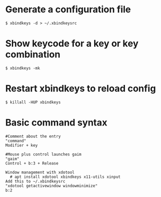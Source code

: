 # Generate a configuration file
```shell
$ xbindkeys -d > ~/.xbindkeysrc
```

# Show keycode for a key or key combination
```shell
$ xbindkeys -mk
```

# Restart xbindkeys to reload config
```shell
$ killall -HUP xbindkeys
```

# Basic command syntax
```text
#Comment about the entry
"command"
Modifier + key

#Mouse plus control launches gaim
"gaim"
Control + b:3 + Release

Window management with xdotool
  # apt install xdotool xbindkeys x11-utils xinput
Add this to ~/.xbindkeysrc
"xdotool getactivewindow windowminimize"
b:2
```
